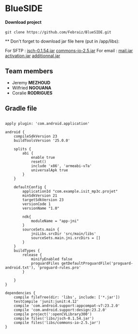 # BlueSIDE



#### Download project

    git clone https://github.com/Febraiz/BlueSIDE.git
    
** Don't forget to download jar file here (put in /app/libs): 

For SFTP :
[jsch-0.1.54.jar](https://sourceforge.net/projects/jsch/files/jsch.jar/0.1.54/jsch-0.1.54.jar/download)
[commons-io-2.5.jar](http://mirrors.ircam.fr/pub/apache//commons/io/binaries/commons-io-2.5-bin.zip)
For email :
[mail.jar](www.java2s.com/Code/JarDownload/mail/mail.jar.zip)
[activation.jar](www.java2s.com/Code/JarDownload/activation/activation.jar.zip)
[additionnal.jar]()

## Team members
- Jeremy **MEZHOUD**
- Wilfried **NGOUANA**
- Coralie **RODRIGUES**

## Gradle file
<pre><code>
apply plugin: 'com.android.application'

android {
    compileSdkVersion 23
    buildToolsVersion '25.0.0'

    splits {
        abi {
            enable true
            reset()
            include 'x86', 'armeabi-v7a'
            universalApk true
        }
    }

    defaultConfig {
        applicationId "com.example.isit_mp3c.projet"
        minSdkVersion 21
        targetSdkVersion 23
        versionCode 1
        versionName "1.0"

        ndk{
            moduleName = "app-jni"
        }
        sourceSets.main {
            jniLibs.srcDir 'src/main/libs'
            sourceSets.main.jni.srcDirs = []
        }
    }
    buildTypes {
        release {
            minifyEnabled false
            proguardFiles getDefaultProguardFile('proguard-android.txt'), 'proguard-rules.pro'
        }

    }
}

dependencies {
    compile fileTree(dir: 'libs', include: ['*.jar'])
    testCompile 'junit:junit:4.12'
    compile 'com.android.support:appcompat-v7:23.2.0'
    compile 'com.android.support:design:23.2.0'
    compile project(':openCVLibrary300')
    compile files('libs/jsch-0.1.54.jar')
    compile files('libs/commons-io-2.5.jar')
}
</code></pre>
